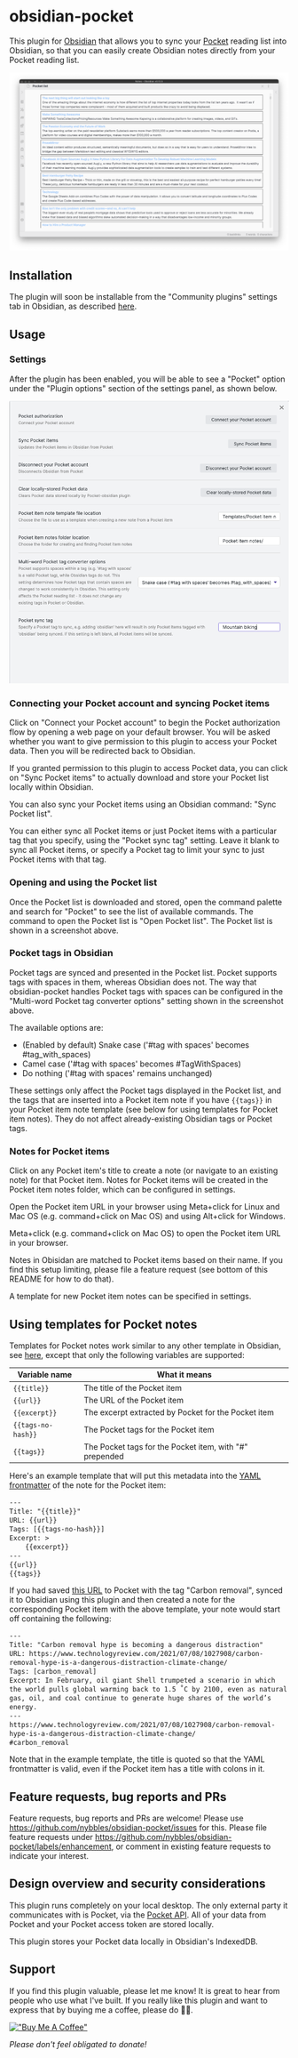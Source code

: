 # obsidian-pocket

This plugin for [Obsidian](https://obsidian.md/) that allows you to sync your
[Pocket](https://getpocket.com/) reading list into Obsidian, so that you can
easily create Obsidian notes directly from your Pocket reading list.

![pocket-list](https://raw.githubusercontent.com/nybbles/obsidian-pocket/master/images/pocket-list.png)

## Installation

The plugin will soon be installable from the "Community plugins" settings tab
in Obsidian, as described
[here](https://help.obsidian.md/Advanced+topics/Third-party+plugins#Discover+and+install+community+plugins).

## Usage

### Settings

After the plugin has been enabled, you will be able to see a "Pocket" option
under the "Plugin options" section of the settings panel, as shown below.

![obsidian-pocket-settings](https://raw.githubusercontent.com/nybbles/obsidian-pocket/master/images/obsidian-pocket-settings.png)

### Connecting your Pocket account and syncing Pocket items

Click on "Connect your Pocket account" to begin the Pocket authorization flow by
opening a web page on your default browser. You will be asked whether you want
to give permission to this plugin to access your Pocket data. Then you will be
redirected back to Obsidian.

If you granted permission to this plugin to access Pocket data, you can click on
"Sync Pocket items" to actually download and store your Pocket list locally
within Obsidian.

You can also sync your Pocket items using an Obsidian command: "Sync Pocket list".

You can either sync all Pocket items or just Pocket items with a particular tag
that you specify, using the "Pocket sync tag" setting. Leave it blank to sync
all Pocket items, or specify a Pocket tag to limit your sync to just Pocket
items with that tag.

### Opening and using the Pocket list

Once the Pocket list is downloaded and stored, open the command palette and
search for "Pocket" to see the list of available commands. The command to open
the Pocket list is "Open Pocket list". The Pocket list is shown in a screenshot
above.

### Pocket tags in Obsidian

Pocket tags are synced and presented in the Pocket list. Pocket supports tags
with spaces in them, whereas Obsidian does not. The way that obsidian-pocket
handles Pocket tags with spaces can be configured in the "Multi-word Pocket tag
converter options" setting shown in the screenshot above.

The available options are:

- (Enabled by default) Snake case ('#tag with spaces' becomes #tag_with_spaces)
- Camel case ('#tag with spaces' becomes #TagWithSpaces)
- Do nothing ('#tag with spaces' remains unchanged)

These settings only affect the Pocket tags displayed in the Pocket list, and the
tags that are inserted into a Pocket item note if you have `{{tags}}` in your
Pocket item note template (see below for using templates for Pocket item
notes). They do not affect already-existing Obsidian tags or Pocket tags.

### Notes for Pocket items

Click on any Pocket item's title to create a note (or navigate to an existing
note) for that Pocket item. Notes for Pocket items will be created in the Pocket
item notes folder, which can be configured in settings.

Open the Pocket item URL in your browser using Meta+click for Linux and Mac OS
(e.g. command+click on Mac OS) and using Alt+click for Windows.

Meta+click (e.g. command+click on Mac OS) to open the Pocket item URL in your browser.

Notes in Obisidan are matched to Pocket items based on their name. If you find
this setup limiting, please file a feature request (see bottom of this README
for how to do that).

A template for new Pocket item notes can be specified in settings.

## Using templates for Pocket notes

Templates for Pocket notes work similar to any other template in Obsidian, see
[here](https://help.obsidian.md/Plugins/Templates), except that only the
following variables are supported:

| Variable name      | What it means                                           |
| ------------------ | ------------------------------------------------------- |
| `{{title}}`        | The title of the Pocket item                            |
| `{{url}}`          | The URL of the Pocket item                              |
| `{{excerpt}}`      | The excerpt extracted by Pocket for the Pocket item     |
| `{{tags-no-hash}}` | The Pocket tags for the Pocket item                     |
| `{{tags}}`         | The Pocket tags for the Pocket item, with "#" prepended |

Here's an example template that will put this metadata into the [YAML
frontmatter](https://help.obsidian.md/Advanced+topics/YAML+front+matter) of the
note for the Pocket item:

```
---
Title: "{{title}}"
URL: {{url}}
Tags: [{{tags-no-hash}}]
Excerpt: >
    {{excerpt}}
---
{{url}}
{{tags}}
```

If you had saved [this
URL](https://www.technologyreview.com/2021/07/08/1027908/carbon-removal-hype-is-a-dangerous-distraction-climate-change/)
to Pocket with the tag "Carbon removal", synced it to Obsidian using this plugin
and then created a note for the corresponding Pocket item with the above
template, your note would start off containing the following:

```
---
Title: "Carbon removal hype is becoming a dangerous distraction"
URL: https://www.technologyreview.com/2021/07/08/1027908/carbon-removal-hype-is-a-dangerous-distraction-climate-change/
Tags: [carbon_removal]
Excerpt: In February, oil giant Shell trumpeted a scenario in which the world pulls global warming back to 1.5 ˚C by 2100, even as natural gas, oil, and coal continue to generate huge shares of the world’s energy.
---
https://www.technologyreview.com/2021/07/08/1027908/carbon-removal-hype-is-a-dangerous-distraction-climate-change/
#carbon_removal
```

Note that in the example template, the title is quoted so that the YAML
frontmatter is valid, even if the Pocket item has a title with colons in it.

## Feature requests, bug reports and PRs

Feature requests, bug reports and PRs are welcome! Please use
https://github.com/nybbles/obsidian-pocket/issues for this. Please file feature
requests under https://github.com/nybbles/obsidian-pocket/labels/enhancement, or
comment in existing feature requests to indicate your interest.

## Design overview and security considerations

This plugin runs completely on your local desktop. The only external party it
communicates with is Pocket, via the [Pocket
API](https://getpocket.com/developer/). All of your data from Pocket and your
Pocket access token are stored locally.

This plugin stores your Pocket data locally in Obsidian's IndexedDB.

## Support

If you find this plugin valuable, please let me know! It is great to hear from
people who use what I've built. If you really like this plugin and want to
express that by buying me a coffee, please do 🙏🏾.

[!["Buy Me A Coffee"](https://www.buymeacoffee.com/assets/img/custom_images/orange_img.png)](https://www.buymeacoffee.com/nybbles)

_Please don't feel obligated to donate!_
